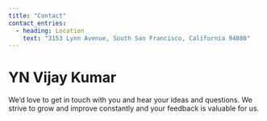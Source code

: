 ```yaml
---
title: "Contact"
contact_entries:
  - heading: Location
    text: "3153 Lynn Avenue, South San Francisco, California 94080"
---
```


<h1 class="db w4 b center lh-title mb4 br0">YN Vijay Kumar</h1>

We’d love to get in touch with you and hear your ideas and
questions. We strive to grow and improve constantly and your feedback
is valuable for us.
